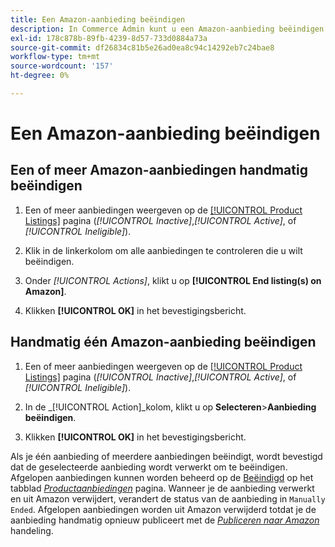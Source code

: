```yaml
---
title: Een Amazon-aanbieding beëindigen
description: In Commerce Admin kunt u een Amazon-aanbieding beëindigen via het Amazon Sales Channel-dashboard.
exl-id: 178c878b-89fb-4239-8d57-733d0884a73a
source-git-commit: df26834c81b5e26ad0ea8c94c14292eb7c24bae8
workflow-type: tm+mt
source-wordcount: '157'
ht-degree: 0%

---
```


# Een Amazon-aanbieding beëindigen

## Een of meer Amazon-aanbiedingen handmatig beëindigen

1. Een of meer aanbiedingen weergeven op de [[!UICONTROL Product Listings]](./managing-product-listings.md) pagina (_[!UICONTROL Inactive]_,_[!UICONTROL Active]_, of _[!UICONTROL Ineligible]_).

1. Klik in de linkerkolom om alle aanbiedingen te controleren die u wilt beëindigen.

1. Onder _[!UICONTROL Actions]_, klikt u op **[!UICONTROL End listing(s) on Amazon]**.

1. Klikken **[!UICONTROL OK]** in het bevestigingsbericht.

## Handmatig één Amazon-aanbieding beëindigen

1. Een of meer aanbiedingen weergeven op de [[!UICONTROL Product Listings]](./managing-product-listings.md) pagina (_[!UICONTROL Inactive]_,_[!UICONTROL Active]_, of _[!UICONTROL Ineligible]_).

1. In de _[!UICONTROL Action]_kolom, klikt u op **Selecteren**>**Aanbieding beëindigen**.

1. Klikken **[!UICONTROL OK]** in het bevestigingsbericht.

Als je één aanbieding of meerdere aanbiedingen beëindigt, wordt bevestigd dat de geselecteerde aanbieding wordt verwerkt om te beëindigen. Afgelopen aanbiedingen kunnen worden beheerd op de [Beëindigd](./ended-listings.md) op het tabblad [_Productaanbiedingen_](./managing-product-listings.md) pagina. Wanneer je de aanbieding verwerkt en uit Amazon verwijdert, verandert de status van de aanbieding in `Manually Ended`. Afgelopen aanbiedingen worden uit Amazon verwijderd totdat je de aanbieding handmatig opnieuw publiceert met de [_Publiceren naar Amazon_](./publish-listings-manually.md) handeling.
